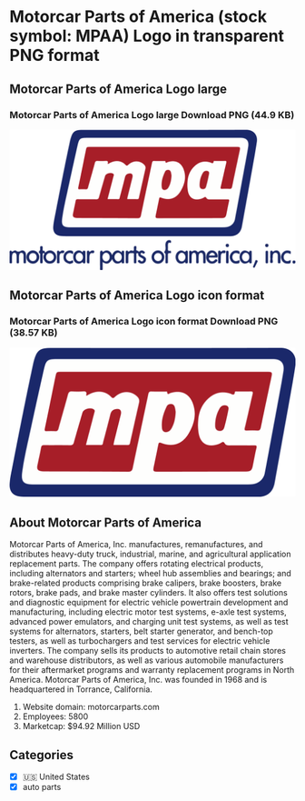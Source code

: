 # Motorcar Parts of America (stock symbol: MPAA) Logo in transparent PNG format

## Motorcar Parts of America Logo large

### Motorcar Parts of America Logo large Download PNG (44.9 KB)

![Motorcar Parts of America Logo large Download PNG (44.9 KB)](/img/orig/MPAA_BIG-898bf812.png)

## Motorcar Parts of America Logo icon format

### Motorcar Parts of America Logo icon format Download PNG (38.57 KB)

![Motorcar Parts of America Logo icon format Download PNG (38.57 KB)](/img/orig/MPAA-4b2a6d87.png)

## About Motorcar Parts of America

Motorcar Parts of America, Inc. manufactures, remanufactures, and distributes heavy-duty truck, industrial, marine, and agricultural application replacement parts. The company offers rotating electrical products, including alternators and starters; wheel hub assemblies and bearings; and brake-related products comprising brake calipers, brake boosters, brake rotors, brake pads, and brake master cylinders. It also offers test solutions and diagnostic equipment for electric vehicle powertrain development and manufacturing, including electric motor test systems, e-axle test systems, advanced power emulators, and charging unit test systems, as well as test systems for alternators, starters, belt starter generator, and bench-top testers, as well as turbochargers and test services for electric vehicle inverters. The company sells its products to automotive retail chain stores and warehouse distributors, as well as various automobile manufacturers for their aftermarket programs and warranty replacement programs in North America. Motorcar Parts of America, Inc. was founded in 1968 and is headquartered in Torrance, California.

1. Website domain: motorcarparts.com
2. Employees: 5800
3. Marketcap: $94.92 Million USD


## Categories
- [x] 🇺🇸 United States
- [x] auto parts
